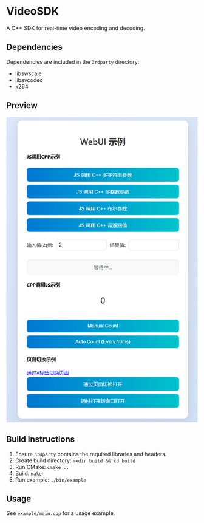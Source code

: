 # VideoSDK

A C++ SDK for real-time video encoding and decoding.

## Dependencies
Dependencies are included in the `3rdparty` directory:
- libswscale
- libavcodec
- x264

## Preview
![Preview](https://raw.githubusercontent.com/libmini/DWebUI/refs/heads/main/Preview.png)

## Build Instructions
1. Ensure `3rdparty` contains the required libraries and headers.
2. Create build directory: `mkdir build && cd build`
3. Run CMake: `cmake ..`
4. Build: `make`
5. Run example: `./bin/example`

## Usage
See `example/main.cpp` for a usage example.